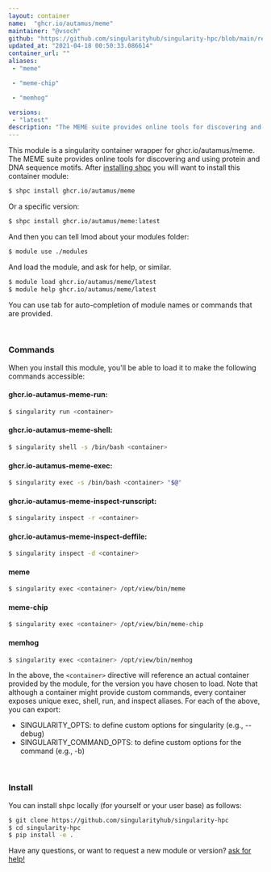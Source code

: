 ```yaml
---
layout: container
name:  "ghcr.io/autamus/meme"
maintainer: "@vsoch"
github: "https://github.com/singularityhub/singularity-hpc/blob/main/registry/ghcr.io/autamus/meme/container.yaml"
updated_at: "2021-04-18 00:50:33.086614"
container_url: ""
aliases:
 - "meme"

 - "meme-chip"

 - "memhog"

versions:
 - "latest"
description: "The MEME suite provides online tools for discovering and using protein and DNA sequence motifs."
---
```


This module is a singularity container wrapper for ghcr.io/autamus/meme.
The MEME suite provides online tools for discovering and using protein and DNA sequence motifs.
After [installing shpc](#install) you will want to install this container module:

```bash
$ shpc install ghcr.io/autamus/meme
```

Or a specific version:

```bash
$ shpc install ghcr.io/autamus/meme:latest
```

And then you can tell lmod about your modules folder:

```bash
$ module use ./modules
```

And load the module, and ask for help, or similar.

```bash
$ module load ghcr.io/autamus/meme/latest
$ module help ghcr.io/autamus/meme/latest
```

You can use tab for auto-completion of module names or commands that are provided.

<br>

### Commands

When you install this module, you'll be able to load it to make the following commands accessible:

#### ghcr.io-autamus-meme-run:

```bash
$ singularity run <container>
```

#### ghcr.io-autamus-meme-shell:

```bash
$ singularity shell -s /bin/bash <container>
```

#### ghcr.io-autamus-meme-exec:

```bash
$ singularity exec -s /bin/bash <container> "$@"
```

#### ghcr.io-autamus-meme-inspect-runscript:

```bash
$ singularity inspect -r <container>
```

#### ghcr.io-autamus-meme-inspect-deffile:

```bash
$ singularity inspect -d <container>
```


#### meme
       
```bash
$ singularity exec <container> /opt/view/bin/meme
```


#### meme-chip
       
```bash
$ singularity exec <container> /opt/view/bin/meme-chip
```


#### memhog
       
```bash
$ singularity exec <container> /opt/view/bin/memhog
```



In the above, the `<container>` directive will reference an actual container provided
by the module, for the version you have chosen to load. Note that although a container
might provide custom commands, every container exposes unique exec, shell, run, and
inspect aliases. For each of the above, you can export:

 - SINGULARITY_OPTS: to define custom options for singularity (e.g., --debug)
 - SINGULARITY_COMMAND_OPTS: to define custom options for the command (e.g., -b)

<br>
  
### Install

You can install shpc locally (for yourself or your user base) as follows:

```bash
$ git clone https://github.com/singularityhub/singularity-hpc
$ cd singularity-hpc
$ pip install -e .
```

Have any questions, or want to request a new module or version? [ask for help!](https://github.com/singularityhub/singularity-hpc/issues)